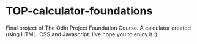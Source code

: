 # TOP-calculator-foundations
Final project of The Odin Project Foundation Course. A calculator created using HTML, CSS and Javascript. I've hope you to enjoy it :)
